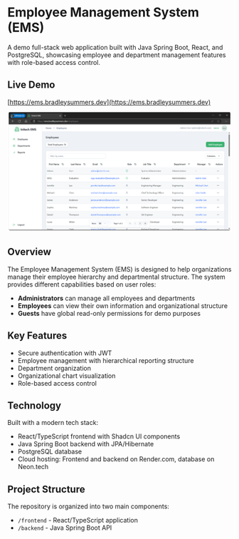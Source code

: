# Employee Management System (EMS)

A demo full-stack web application built with Java Spring Boot, React, and PostgreSQL, showcasing employee and department management features with role-based access control.

## Live Demo

[https://ems.bradleysummers.dev](https://ems.bradleysummers.dev)

![Initech EMS Dashboard](screenshots/dashboard.png)

## Overview

The Employee Management System (EMS) is designed to help organizations manage their employee hierarchy and departmental structure. The system provides different capabilities based on user roles:

- **Administrators** can manage all employees and departments
- **Employees** can view their own information and organizational structure
- **Guests** have global read-only permissions for demo purposes

## Key Features

- Secure authentication with JWT
- Employee management with hierarchical reporting structure
- Department organization
- Organizational chart visualization
- Role-based access control

## Technology

Built with a modern tech stack:

- React/TypeScript frontend with Shadcn UI components
- Java Spring Boot backend with JPA/Hibernate
- PostgreSQL database
- Cloud hosting: Frontend and backend on Render.com, database on Neon.tech

## Project Structure

The repository is organized into two main components:

- `/frontend` - React/TypeScript application
- `/backend` - Java Spring Boot API
